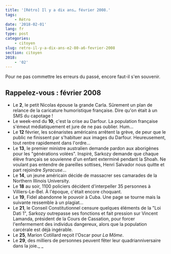 ```yaml
---
title: '[Rétro] Il y a dix ans… février 2008.'
tags:
    - Rétro
date: '2018-02-01'
lang: fr
type: post
categories:
    - citoyen
slug: retro-il-y-a-dix-ans-e2-80-a6-fevrier-2008
section: citoyen
2018:
    - '02'
---
```


Pour ne pas commettre les erreurs du passé, encore faut-il s'en souvenir.

<!--more-->

## Rappelez-vous : février 2008

*   Le **2**, le petit Nicolas épouse la grande Carla. Sûrement un plan de relance de la caricature humoristique française. Dire qu'on était à un SMS du capotage&nbsp;!
*   Le week-end du **10**, c'est la crise au Darfour. La population française s'émeut médiatiquement et jure de ne pas oublier. Hum…
*   Le **12** février, les scénaristes américains arrêtent la grève, de peur que le public ne finissent par s'habituer aux images du Darfour. Heureusement, tout rentre rapidement dans l'ordre…
*   Le **13**, le premier ministre australien demande pardon aux aborigènes pour les "générations volées". Inspiré, Sarkozy demande que chaque élève français se souvienne d'un enfant exterminé pendant la Shoah. Ne voulant pas entendre de pareilles sottises, Henri Salvador nous quitte et part rejoindre _Syracuse_…
*   Le **14**, un jeune américain décide de massacrer ses camarades de la Northern Illinois University.
*   Le **18** au soir, 1100 policiers décident d'interpeller 35 personnes à Villiers-Le-Bel. À l'époque, c'était encore choquant.
*   Le **19**, Fidel abandonne le pouvoir à Cuba. Une page se tourne mais la suivante ressemble à un plagiat…
*   Le **21**, le Conseil Constitutionnel censure quelques éléments de la "Loi Dati 1", Sarkozy outrepasse ses fonctions et fait pression sur Vincent Lamanda, président de la Cours de Cassation, pour forcer l'enfermement des individus dangereux, alors que la population carcérale est déjà ingérable.
*   Le **25**, Marion Cotillard reçoit l'Oscar pour _La Môme_.
*   Le **29**, des milliers de personnes peuvent fêter leur quadrianniversaire dans la joie._
_